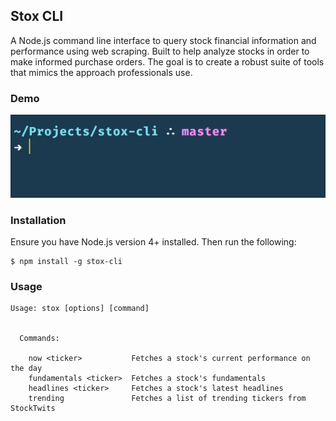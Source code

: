 ## Stox CLI

A Node.js command line interface to query stock financial information and performance using web scraping. Built to help analyze stocks in order to make informed purchase orders. The goal is to create a robust suite of tools that mimics the approach professionals use.

### Demo
![Stox Demo](demo.gif "Stox Demo")

### Installation
Ensure you have Node.js version 4+ installed. Then run the following:
```
$ npm install -g stox-cli
```

### Usage
```
Usage: stox [options] [command]


  Commands:

    now <ticker>           Fetches a stock's current performance on the day
    fundamentals <ticker>  Fetches a stock's fundamentals
    headlines <ticker>     Fetches a stock's latest headlines
    trending               Fetches a list of trending tickers from StockTwits
```
